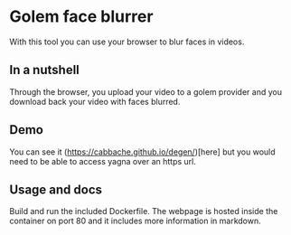 # Golem face blurrer

With this tool you can use your browser to blur faces in videos.

## In a nutshell
Through the browser, you upload your video to a golem provider and you download back your video with faces blurred.

## Demo

You can see it (https://cabbache.github.io/degen/)[here] but you would need to be able to access yagna over an https url.

## Usage and docs
Build and run the included Dockerfile. The webpage is hosted inside the container on port 80 and it includes more information in markdown.

